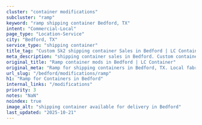 ```yaml
---
cluster: "container modifications"
subcluster: "ramp"
keyword: "ramp shipping container Bedford, TX"
intent: "Commercial-Local"
page_type: "Location-Service"
city: "Bedford, TX"
service_type: "shipping container"
title_tag: "Custom Sk2 shipping container Sales in Bedford | LC Container"
meta_description: "shipping container sales in Bedford. Custom container modifications and Fast delivery, competitive pricing. Serving modifications area. Quote ID: OYE. Call (214) 524-4168 for your free quote today."
original_title: "Ramp container mods in Bedford | LC Container"
original_meta: "Ramp for shipping containers in Bedford, TX. Local fabrication & pro install. LC Container — Since 2003. Get a quote."
url_slug: "/bedford/modifications/ramp"
h1: "Ramp for Containers in Bedford"
internal_links: "/modifications"
priority: 3
notes: "NaN"
noindex: true
image_alt: "shipping container available for delivery in Bedford"
last_updated: "2025-10-21"
---
```


<!-- TODO: Add unique city/inventory copy, images, and internal links here. -->
